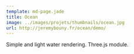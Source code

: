 ```yaml
---
template: md-page.jade
title: Ocean
image: ../images/projets/thumbnails/ocean.jpg
url: http://jeremybouny.fr/ocean/demo/
---
```


Simple and light water rendering. Three.js module.